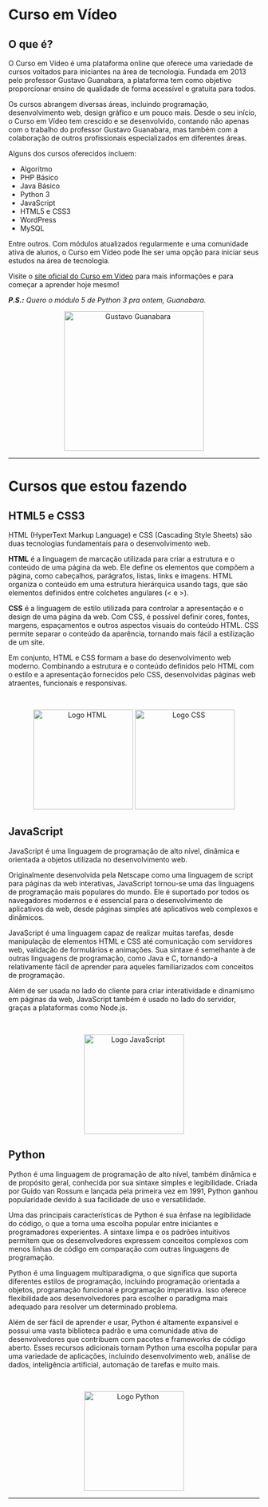 # Curso em Vídeo

## O que é?
O Curso em Vídeo é uma plataforma online que oferece uma variedade de cursos voltados para iniciantes na área de tecnologia. Fundada em 2013 pelo professor Gustavo Guanabara, a plataforma tem como objetivo proporcionar ensino de qualidade de forma acessível e gratuita para todos.

Os cursos abrangem diversas áreas, incluindo programação, desenvolvimento web, design gráfico e um pouco mais. Desde o seu início, o Curso em Vídeo tem crescido e se desenvolvido, contando não apenas com o trabalho do professor Gustavo Guanabara, mas também com a colaboração de outros profissionais especializados em diferentes áreas.

Alguns dos cursos oferecidos incluem:
- Algoritmo
- PHP Básico
- Java Básico
- Python 3
- JavaScript
- HTML5 e CSS3
- WordPress
- MySQL

Entre outros. Com módulos atualizados regularmente e uma comunidade ativa de alunos, o Curso em Vídeo pode lhe ser uma opção para iniciar seus estudos na área de tecnologia.

Visite o [site oficial do Curso em Vídeo](https://www.cursoemvideo.com/) para mais informações e para começar a aprender hoje mesmo!

_**P.S.:** Quero o módulo 5 de Python 3 pra ontem, Guanabara._

<div  align="center">
 
   [<img src="https://www.cursoemvideo.com/wp-content/uploads/2019/08/guana6.png" alt="Gustavo Guanabara" height="280rem">](# "Guanabara")
   
</div>

**************************************

# Cursos que estou fazendo

## HTML5 e CSS3

HTML (HyperText Markup Language) e CSS (Cascading Style Sheets) são duas tecnologias fundamentais para o desenvolvimento web.

**HTML** é a linguagem de marcação utilizada para criar a estrutura e o conteúdo de uma página da web. Ele define os elementos que compõem a página, como cabeçalhos, parágrafos, listas, links e imagens. HTML organiza o conteúdo em uma estrutura hierárquica usando tags, que são elementos definidos entre colchetes angulares (< e >).

**CSS** é a linguagem de estilo utilizada para controlar a apresentação e o design de uma página da web. Com CSS, é possível definir cores, fontes, margens, espaçamentos e outros aspectos visuais do conteúdo HTML. CSS permite separar o conteúdo da aparência, tornando mais fácil a estilização de um site.

Em conjunto, HTML e CSS formam a base do desenvolvimento web moderno. Combinando a estrutura e o conteúdo definidos pelo HTML com o estilo e a apresentação fornecidos pelo CSS, desenvolvidas páginas web atraentes, funcionais e responsivas.

<div  align="center"><br>
 
   [<img src="https://www.vectorlogo.zone/logos/w3_html5/w3_html5-icon.svg" alt="Logo HTML" height="200rem">](# "HTML")
   [<img src="https://www.vectorlogo.zone/logos/w3_css/w3_css-icon.svg" alt="Logo CSS" height="200rem">](# "CSS")
   
</div>

## JavaScript

JavaScript é uma linguagem de programação de alto nível, dinâmica e orientada a objetos utilizada no desenvolvimento web.

Originalmente desenvolvida pela Netscape como uma linguagem de script para páginas da web interativas, JavaScript tornou-se uma das linguagens de programação mais populares do mundo. Ele é suportado por todos os navegadores modernos e é essencial para o desenvolvimento de aplicativos da web, desde páginas simples até aplicativos web complexos e dinâmicos.

JavaScript é uma linguagem capaz de realizar muitas tarefas, desde manipulação de elementos HTML e CSS até comunicação com servidores web, validação de formulários e animações. Sua sintaxe é semelhante à de outras linguagens de programação, como Java e C, tornando-a relativamente fácil de aprender para aqueles familiarizados com conceitos de programação.

Além de ser usada no lado do cliente para criar interatividade e dinamismo em páginas da web, JavaScript também é usado no lado do servidor, graças a plataformas como Node.js.

<div  align="center"><br>
 
   [<img src="https://upload.vectorlogo.zone/logos/javascript/images/239ec8a4-163e-4792-83b6-3f6d96911757.svg" alt="Logo JavaScript" height="200rem">](# "JavaScript")
   
</div>

## Python

Python é uma linguagem de programação de alto nível, também dinâmica e de propósito geral, conhecida por sua sintaxe simples e legibilidade. Criada por Guido van Rossum e lançada pela primeira vez em 1991, Python ganhou popularidade devido à sua facilidade de uso e versatilidade.

Uma das principais características de Python é sua ênfase na legibilidade do código, o que a torna uma escolha popular entre iniciantes e programadores experientes. A sintaxe limpa e os padrões intuitivos permitem que os desenvolvedores expressem conceitos complexos com menos linhas de código em comparação com outras linguagens de programação.

Python é uma linguagem multiparadigma, o que significa que suporta diferentes estilos de programação, incluindo programação orientada a objetos, programação funcional e programação imperativa. Isso oferece flexibilidade aos desenvolvedores para escolher o paradigma mais adequado para resolver um determinado problema.

Além de ser fácil de aprender e usar, Python é altamente expansível e possui uma vasta biblioteca padrão e uma comunidade ativa de desenvolvedores que contribuem com pacotes e frameworks de código aberto. Esses recursos adicionais tornam Python uma escolha popular para uma variedade de aplicações, incluindo desenvolvimento web, análise de dados, inteligência artificial, automação de tarefas e muito mais.

<div  align="center"><br>
 
   [<img src="https://www.vectorlogo.zone/logos/python/python-icon.svg" alt="Logo Python" height="200rem">](# "Python")
   
</div>

*************************
